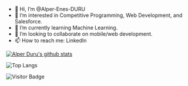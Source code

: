 - 👋 Hi, I’m @Alper-Enes-DURU
- 👀 I’m interested in Competitive Programming, Web Development, and Salesforce.
- 🌱 I’m currently learning Machine Learning.
- 💞️ I’m looking to collaborate on mobile/web development.
- 📫 How to reach me: LinkedIn


<p align="left">
  <a href="https://github.com/Alper-Enes-DURU"><img src="https://github-readme-stats.vercel.app/api?username=Alper-Enes-DURU&show_icons=true&theme=radical&include_all_commits=true" alt="Alper Duru's github stats"></a>
</p>

![Top Langs](https://github-readme-stats.vercel.app/api/top-langs/?username=Alper-Enes-DURU&hide=TeX&layout=compact)

![Visitor Badge](https://visitor-badge.laobi.icu/badge?page_id=Alper-Enes-DURU.Alper-Enes-DURU)

<!---
Alper-Enes-DURU/Alper-Enes-DURU is a ✨ special ✨ repository because its `README.md` (this file) appears on your GitHub profile.
You can click the Preview link to take a look at your changes.
--->
